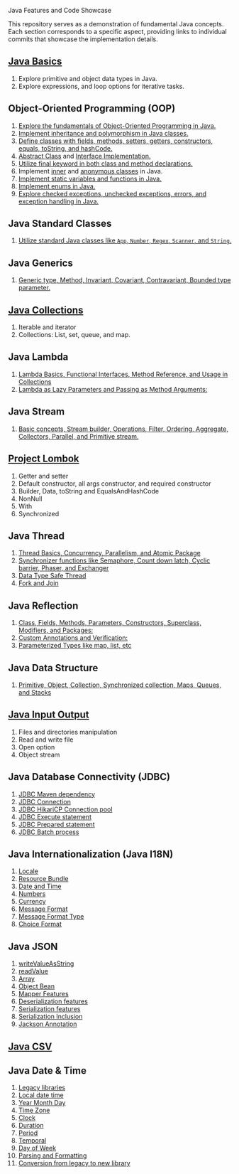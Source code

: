 Java Features and Code Showcase

This repository serves as a demonstration of fundamental Java concepts. Each section corresponds to a specific aspect, providing links to individual commits that showcase the implementation details.

## [Java Basics](https://github.com/dwinanto34/Java/commit/af5458bd1cfee794b34d12c618a23b18a78638fb)
1. Explore primitive and object data types in Java.
2. Explore expressions, and loop options for iterative tasks.

## Object-Oriented Programming (OOP)
1. [Explore the fundamentals of Object-Oriented Programming in Java.](https://github.com/dwinanto34/Java/commit/cf47baffe9b085bf952d94b4b1418a5c461a58d4)
2. [Implement inheritance and polymorphism in Java classes.](https://github.com/dwinanto34/Java/commit/cf47baffe9b085bf952d94b4b1418a5c461a58d4)
3. [Define classes with fields, methods, setters, getters, constructors, equals, toString, and hashCode.](https://github.com/dwinanto34/Java/commit/cf47baffe9b085bf952d94b4b1418a5c461a58d4)
4. [Abstract Class](https://github.com/dwinanto34/Java/commit/4b710b8f2ea6cc75a56e59856a455e2f1779131a) and [Interface Implementation.](https://github.com/dwinanto34/Java/commit/b330a3257daf89c703216367e0dbe1895d7b74ff)
5. [Utilize final keyword in both class and method declarations.](https://github.com/dwinanto34/Java/commit/6902962d20384f1bd45bcc1c2138361091a97f75)
6. Implement [inner](https://github.com/dwinanto34/Java/commit/9e96ded353491780aad5ef1ec2041aa90043dd00) and [anonymous classes](https://github.com/dwinanto34/Java/commit/fb160f5c2c2858421d18cc2ff280ea2a5f07a9c2) in Java.
7. [Implement static variables and functions in Java.](https://github.com/dwinanto34/Java/commit/80f51cdd73fdee37191fd7f4fbbf10044f7d11c1)
8. [Implement enums in Java.](https://github.com/dwinanto34/Java/commit/d27037bda7f7fe1db366e93fab8ed8add28d8542)
9. [Explore checked exceptions, unchecked exceptions, errors, and exception handling in Java.](https://github.com/dwinanto34/Java/commit/6976294891ed2c9dc2409d0a2bea58eade15d79a)

## Java Standard Classes
1. [Utilize standard Java classes like `App`, `Number`, `Regex`, `Scanner`, and `String`.](https://github.com/dwinanto34/Java/commit/3edb887900bd0c3be9b0a9f580d9e9c24785ae7f)

## Java Generics
1. [Generic type, Method, Invariant, Covariant, Contravariant, Bounded type parameter.](https://github.com/dwinanto34/Java/commit/ca53340456f138fb4db847f88e2e214f4a4d38d3)

## [Java Collections](https://github.com/dwinanto34/Java/commit/8f7e37dfa36b5448e01121cb75bf06a43ee8ee11)
1. Iterable and iterator
2. Collections: List, set, queue, and map.

## Java Lambda
1. [Lambda Basics, Functional Interfaces, Method Reference, and Usage in Collections](https://github.com/dwinanto34/Java/commit/162cab167fb1c37834cc1a891ad18ab0671515d8)
2. [Lambda as Lazy Parameters and Passing as Method Arguments:](https://github.com/dwinanto34/Java/commit/162cab167fb1c37834cc1a891ad18ab0671515d8)

## Java Stream
1. [Basic concepts, Stream builder, Operations, Filter, Ordering, Aggregate, Collectors, Parallel, and Primitive stream.](https://github.com/dwinanto34/Java/commit/3b9d5bf3ed3eeb5661184d71489c6456fee17f0e)

## [Project Lombok](https://github.com/dwinanto34/Java/commit/257232927c636d149e398265c33699581d4b8411)
1. Getter and setter
2. Default constructor, all args constructor, and required constructor
3. Builder, Data, toString and EqualsAndHashCode
4. NonNull
5. With
6. Synchronized

## Java Thread
1. [Thread Basics, Concurrency, Parallelism, and Atomic Package](https://github.com/dwinanto34/Java/commit/45394e4a6f868c98f3d0f3c55d8bf26c9acaef77)
2. [Synchronizer functions like Semaphore, Count down latch, Cyclic barrier, Phaser, and Exchanger](https://github.com/dwinanto34/Java/commit/ab432d5baeff94533a54acf82a809c96a325df1c)
3. [Data Type Safe Thread](https://github.com/dwinanto34/Java/commit/a09bf92a6150cd65fc762de2ec9ff9e4092427b9)
4. [Fork and Join](https://github.com/dwinanto34/Java/commit/002387cea298840a2436835f7f1b42984d2bd549)

## Java Reflection
1. [Class, Fields, Methods, Parameters, Constructors, Superclass, Modifiers, and Packages:](https://github.com/dwinanto34/Java/commit/c73f1de6408d19b3f0284fe1e539a716e2fca0b9)
2. [Custom Annotations and Verification:](https://github.com/dwinanto34/Java/commit/e59303384ee08f616e29911aad67ee4258158ae3)
3. [Parameterized Types like map, list, etc](https://github.com/dwinanto34/Java/commit/c896ce97b88cda9c3fa11fc49eabbda0bc40f4d4)

## Java Data Structure
1. [Primitive, Object, Collection, Synchronized collection, Maps, Queues, and Stacks](https://github.com/dwinanto34/Java/commit/8bc13d4cdf2bba4ac00227cbe53e17809abd5cf8)

## [Java Input Output](https://github.com/dwinanto34/Java/commit/a4863e461168faa4ee432e6e381089fb75a5a4b0)
1. Files and directories manipulation 
2. Read and write file
3. Open option
4. Object stream

## Java Database Connectivity (JDBC)
1. [JDBC Maven dependency](https://github.com/dwinanto34/Java/commit/5c175e37bd14ef3b0b00ae8bdbbd55822a39925a)
2. [JDBC Connection](https://github.com/dwinanto34/Java/commit/5b68a32fc1ec0a0c9a0d88ba45c92f6a1ed78dbe)
3. [JDBC HikariCP Connection pool](https://github.com/dwinanto34/Java/commit/cd6ec247284ef4d059d14ca848d82ef01245b0ad)
4. [JDBC Execute statement](https://github.com/dwinanto34/Java/commit/e9c9e95026a1eff4de502ed02cca4676170ba8b9)
5. [JDBC Prepared statement](https://github.com/dwinanto34/Java/commit/ff5f04fff80016378dc862c71c7a697e4d9fe753)
6. [JDBC Batch process](https://github.com/dwinanto34/Java/commit/806c6ee79461136add94ea890048672a491a9965)

## Java Internationalization (Java I18N)
1. [Locale](https://github.com/dwinanto34/Java/commit/aee4e3d16f4395028b90fa5582322cdaf5e4e5d8)
2. [Resource Bundle](https://github.com/dwinanto34/Java/commit/40cfddda533e1adc17e21237d2e82d1626069539)
3. [Date and Time](https://github.com/dwinanto34/Java/commit/92a381264558264dcd569a337310367f53808fe9)
4. [Numbers](https://github.com/dwinanto34/Java/commit/227201496adc7dc7bd25c6358e7ca3463a79d818)
5. [Currency](https://github.com/dwinanto34/Java/commit/5d688b94bd1770386d27f0229e827c7caa8a8ed9)
6. [Message Format](https://github.com/dwinanto34/Java/commit/e7dfaa19b06c8820aa6c6a6709c4d36faa331443)
7. [Message Format Type](https://github.com/dwinanto34/Java/commit/1f0bdf1b1e2f72a34b3044de9c89d1c8f9c5434f)
8. [Choice Format](https://github.com/dwinanto34/Java/commit/9d119803cae1b9db798d1d853cefa8e85dd5767a)

## Java JSON
1. [writeValueAsString](https://github.com/dwinanto34/Java/commit/c6163a63d9f1a5aee51369ad6f54ac76e5f0827f)
2. [readValue](https://github.com/dwinanto34/Java/commit/a6ed1d3f653227e626809120d1151dbb1f025338)
3. [Array](https://github.com/dwinanto34/Java/commit/a0a33720f370e88f4020aca5d0f18ce6da5b87c3)
4. [Object Bean](https://github.com/dwinanto34/Java/commit/ca0db9754dfc7efb1571086b4a73f50b93912c19)
5. [Mapper Features](https://github.com/dwinanto34/Java/commit/38f21ec26fa1c31d392f2d16b841de57a9f2022d)
6. [Deserialization features](https://github.com/dwinanto34/Java/commit/c7122fd05fc71e5c0ab881aea5dd1997118b2750)
7. [Serialization features](https://github.com/dwinanto34/Java/commit/66cb367acb689e22f82ad48f4cf48ce874685991)
8. [Serialization Inclusion](https://github.com/dwinanto34/Java/commit/1639849ccd934edfd2e55f93fea7ae20c99636ed)
9. [Jackson Annotation](https://github.com/dwinanto34/Java/commit/49b2502ea5da8c411da252c9ab897c6b4ad47a02)

## [Java CSV](https://github.com/dwinanto34/Java/commit/13714588483a64ca5e708f4e66400e45f75afd68)

## Java Date & Time
1. [Legacy libraries](https://github.com/dwinanto34/Java/commit/9e099ee30ba7f36df39d869ffcaeea14508bc6ab)
2. [Local date time](https://github.com/dwinanto34/Java/commit/3ea094fa150816cebfcac17dd295bf10283a4cd6)
3. [Year Month Day](https://github.com/dwinanto34/Java/commit/069b3694a2ed4e00f07f8a395606d96dd62f36eb)
4. [Time Zone](https://github.com/dwinanto34/Java/commit/e1c4e0b9f3b9fef3733f3d1780c2ad723978843a)
5. [Clock](https://github.com/dwinanto34/Java/commit/192a316b56b57e2ef2e208331f9fd6f4423e3b3b)
6. [Duration](https://github.com/dwinanto34/Java/commit/1675ec3dc9b3e985193db8ec9d325c562abd29de)
7. [Period](https://github.com/dwinanto34/Java/commit/f80cdb9a9bd5cbe7b308445b59391c3ccbcbe1a8)
8. [Temporal](https://github.com/dwinanto34/Java/commit/b80e7d95515ad5ffc226f303ded10f8533ed9242)
9. [Day of Week](https://github.com/dwinanto34/Java/commit/3ce4e66211fd6a700dc15d9587f5982f86872027)
10. [Parsing and Formatting](https://github.com/dwinanto34/Java/commit/943ad1a1fd5c4e6e8b37202fa2a4e353f853a2f2)
11. [Conversion from legacy to new library](https://github.com/dwinanto34/Java/commit/47e2d8971333500d0813c0d78b38db1141c9432d)

